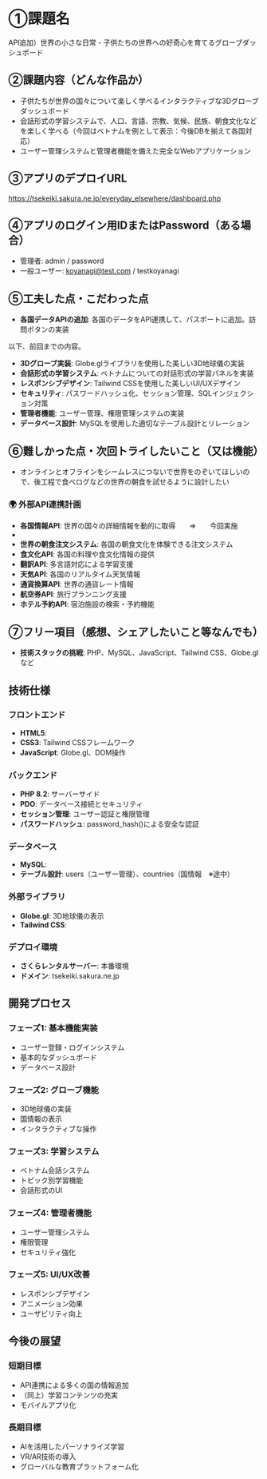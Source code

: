 # ①課題名
API追加）世界の小さな日常 - 子供たちの世界への好奇心を育てるグローブダッシュボード

## ②課題内容（どんな作品か）
- 子供たちが世界の国々について楽しく学べるインタラクティブな3Dグローブダッシュボード
- 会話形式の学習システムで、人口、言語、宗教、気候、民族、朝食文化などを楽しく学べる（今回はベトナムを例として表示：今後DBを揃えて各国対応）
- ユーザー管理システムと管理者機能を備えた完全なWebアプリケーション

## ③アプリのデプロイURL
https://tsekeiki.sakura.ne.jp/everyday_elsewhere/dashboard.php

## ④アプリのログイン用IDまたはPassword（ある場合）
- 管理者: admin / password
- 一般ユーザー: koyanagi@test.com / testkoyanagi

## ⑤工夫した点・こだわった点
- **各国データAPIの追加**: 各国のデータをAPI連携して、パスポートに追加。訪問ボタンの実装

以下、前回までの内容。
- **3Dグローブ実装**: Globe.glライブラリを使用した美しい3D地球儀の実装
- **会話形式の学習システム**: ベトナムについての対話形式の学習パネルを実装
- **レスポンシブデザイン**: Tailwind CSSを使用した美しいUI/UXデザイン
- **セキュリティ**: パスワードハッシュ化、セッション管理、SQLインジェクション対策
- **管理者機能**: ユーザー管理、権限管理システムの実装
- **データベース設計**: MySQLを使用した適切なテーブル設計とリレーション

## ⑥難しかった点・次回トライしたいこと（又は機能）
- オンラインとオフラインをシームレスにつないで世界をのぞいてほしいので、後工程で食べログなどの世界の朝食を試せるように設計したい

### 🌍 外部API連携計画
- **各国情報API**: 世界の国々の詳細情報を動的に取得　　⇒　　今回実施
- 
- **世界の朝食注文システム**: 各国の朝食文化を体験できる注文システム
- **食文化API**: 各国の料理や食文化情報の提供
- **翻訳API**: 多言語対応による学習支援
- **天気API**: 各国のリアルタイム天気情報
- **通貨換算API**: 世界の通貨レート情報
- **航空券API**: 旅行プランニング支援
- **ホテル予約API**: 宿泊施設の検索・予約機能

## ⑦フリー項目（感想、シェアしたいこと等なんでも）
- **技術スタックの挑戦**: PHP、MySQL、JavaScript、Tailwind CSS、Globe.glなど

## 技術仕様

### フロントエンド
- **HTML5**:
- **CSS3**: Tailwind CSSフレームワーク
- **JavaScript**: Globe.gl、DOM操作

### バックエンド
- **PHP 8.2**: サーバーサイド
- **PDO**: データベース接続とセキュリティ
- **セッション管理**: ユーザー認証と権限管理
- **パスワードハッシュ**: password_hash()による安全な認証

### データベース
- **MySQL**: 
- **テーブル設計**: users（ユーザー管理）、countries（国情報　※途中）

### 外部ライブラリ
- **Globe.gl**: 3D地球儀の表示
- **Tailwind CSS**: 

### デプロイ環境
- **さくらレンタルサーバー**: 本番環境
- **ドメイン**: tsekeiki.sakura.ne.jp

## 開発プロセス

### フェーズ1: 基本機能実装
- ユーザー登録・ログインシステム
- 基本的なダッシュボード
- データベース設計

### フェーズ2: グローブ機能
- 3D地球儀の実装
- 国情報の表示
- インタラクティブな操作

### フェーズ3: 学習システム
- ベトナム会話システム
- トピック別学習機能
- 会話形式のUI

### フェーズ4: 管理者機能
- ユーザー管理システム
- 権限管理
- セキュリティ強化

### フェーズ5: UI/UX改善
- レスポンシブデザイン
- アニメーション効果
- ユーザビリティ向上

## 今後の展望

### 短期目標
- API連携による多くの国の情報追加
- （同上）学習コンテンツの充実
- モバイルアプリ化

### 長期目標
- AIを活用したパーソナライズ学習
- VR/AR技術の導入
- グローバルな教育プラットフォーム化
